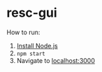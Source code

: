 # resc-gui
How to run:  
1. [Install Node.js](https://nodejs.org/en/download/)  
2. `npm start`  
3. Navigate to [localhost:3000](http://localhost:3000)  
